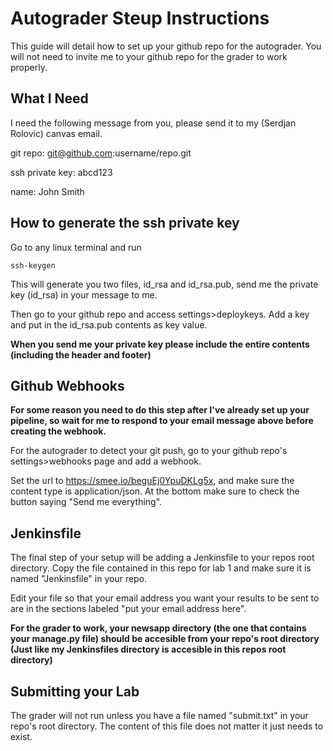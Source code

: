 # Autograder Steup Instructions
This guide will detail how to set up your github repo for the autograder.  You will not need to invite me to your github repo for the grader to work properly.

## What I Need
I need the following message from you, please send it to my (Serdjan Rolovic) canvas email.

git repo: git@github.com:username/repo.git

ssh private key: abcd123


name: John Smith

## How to generate the ssh private key
Go to any linux terminal and run
```
ssh-keygen
```
This will generate you two files, id_rsa and id_rsa.pub, send me the private key (id_rsa) in your message to me.

Then go to your github repo and access settings>deploykeys.  Add a key and put in the id_rsa.pub contents as key value.

**When you send me your private key please include the entire contents (including the header and footer)**

## Github Webhooks
**For some reason you need to do this step after I've already set up your pipeline, so wait for me to respond to your email message above before creating the webhook.**

For the autograder to detect your git push, go to your github repo's settings>webhooks page and add a webhook.

Set the url to https://smee.io/beguEj0YpuDKLg5x, and make sure the content type is application/json.  At the bottom make sure to check the button saying "Send me everything".

## Jenkinsfile
The final step of your setup will be adding a Jenkinsfile to your repos root directory.  Copy the file contained in this repo for lab 1 and make sure it is named "Jenkinsfile" in your repo.

Edit your file so that your email address you want your results to be sent to are in the sections labeled "put your email address here".

**For the grader to work, your newsapp directory (the one that contains your manage.py file) should be accesible from your repo's root directory (Just like my Jenkinsfiles directory is accesible in this repos root directory)**

## Submitting your Lab
The grader will not run unless you have a file named "submit.txt" in your repo's root directory.  The content of this file does not matter it just needs to exist.
